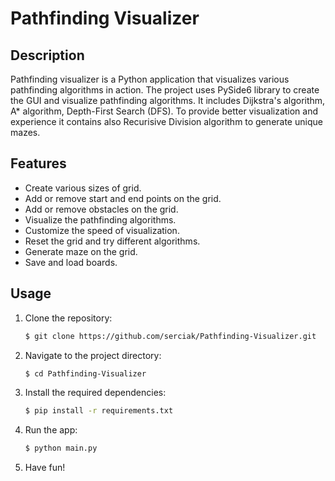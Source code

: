 # Pathfinding Visualizer

## Description
Pathfinding visualizer is a Python application that visualizes various pathfinding algorithms in action. 
The project uses PySide6 library to create the GUI and visualize pathfinding algorithms. It includes Dijkstra's algorithm, A* algorithm, Depth-First Search (DFS).
To provide better visualization and experience it contains also Recurisive Division algorithm to generate unique mazes.

## Features
- Create various sizes of grid.
- Add or remove start and end points on the grid.
- Add or remove obstacles on the grid.
- Visualize the pathfinding algorithms.
- Customize the speed of visualization.
- Reset the grid and try different algorithms.
- Generate maze on the grid.
- Save and load boards.

## Usage
1. Clone the repository:
   ```bash
   $ git clone https://github.com/serciak/Pathfinding-Visualizer.git
   ```
2. Navigate to the project directory:
   ```bash
   $ cd Pathfinding-Visualizer
   ```
3. Install the required dependencies:
   ```bash
   $ pip install -r requirements.txt
   ```
4. Run the app:
   ```bash
   $ python main.py
   ```
5. Have fun!
    
